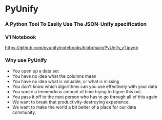 # PyUnify
### A Python Tool To Easily Use The JSON-Unify specification

### V1 Notebook
https://github.com/pyunify/notebooks/blob/main/PyUnify_v1.ipynb

### Why use PyUnify
- You open up a data set
- You have no idea what the columns mean
- You have no idea what is valuable, or what is missing
- You don't know which algorithms can you use effectively with your data
- You waste a tremendous amount of time trying to figure this out
- You pass it off to the next person who has to go through all of this again
- We want to break that productivity-destroying experience.
- We want to make the world a bit better of a place for our data community.
